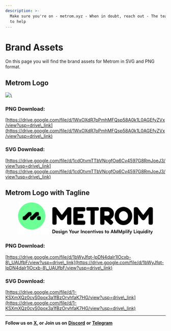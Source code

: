 ```yaml
---
description: >-
  Make sure you're on - metrom.xyz - When in doubt, reach out - The team is here
  to help
---
```


# Brand Assets

On this page you will find the brand assets for Metrom in SVG and PNG format.

## Metrom Logo

![](<.gitbook/assets/METROM\_logo\_icononly 1.png>)\


### PNG Download:

[https://drive.google.com/file/d/1WxOXdR7pPmhMFQsp58A0k1L0AGEfyZVx/view?usp=drive\_link](https://drive.google.com/file/d/1WxOXdR7pPmhMFQsp58A0k1L0AGEfyZVx/view?usp=drive\_link)

### **SVG Download:**

[https://drive.google.com/file/d/1cdOtvmTTbVNcgfOq6Cv4597G8RmJoeJ3/view?usp=drive\_link](https://drive.google.com/file/d/1cdOtvmTTbVNcgfOq6Cv4597G8RmJoeJ3/view?usp=drive\_link)

## Metrom Logo with Tagline

<figure><img src=".gitbook/assets/METROM_logo_subline 1.png" alt=""><figcaption></figcaption></figure>

### PNG Download:

[https://drive.google.com/file/d/1bWyJfqt-lpDN4dalr1lOcxb-8\_UAUfbF/view?usp=drive\_link](https://drive.google.com/file/d/1bWyJfqt-lpDN4dalr1lOcxb-8\_UAUfbF/view?usp=drive\_link)

### **SVG Download:**

[https://drive.google.com/file/d/1-KSXmXQz0cvS0pox3a1fBzOrvhfaK7HG/view?usp=drive\_link](https://drive.google.com/file/d/1-KSXmXQz0cvS0pox3a1fBzOrvhfaK7HG/view?usp=drive\_link)

***

**Follow us on** [**X**](https://twitter.com/metromxyz)**, or Join us on** [**Discord**](https://discord.com/invite/S2kBEAGWbM) **or** [**Telegram**](https://t.me/metrom\_xyz)&#x20;
